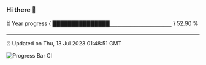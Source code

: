 ### Hi there 👋

⏳ Year progress { ███████████████▁▁▁▁▁▁▁▁▁▁▁▁▁▁▁ } 52.90 %

---

⏰ Updated on Thu, 13 Jul 2023 01:48:51 GMT

![Progress Bar CI](https://github.com/liununu/liununu/workflows/Progress%20Bar%20CI/badge.svg)
